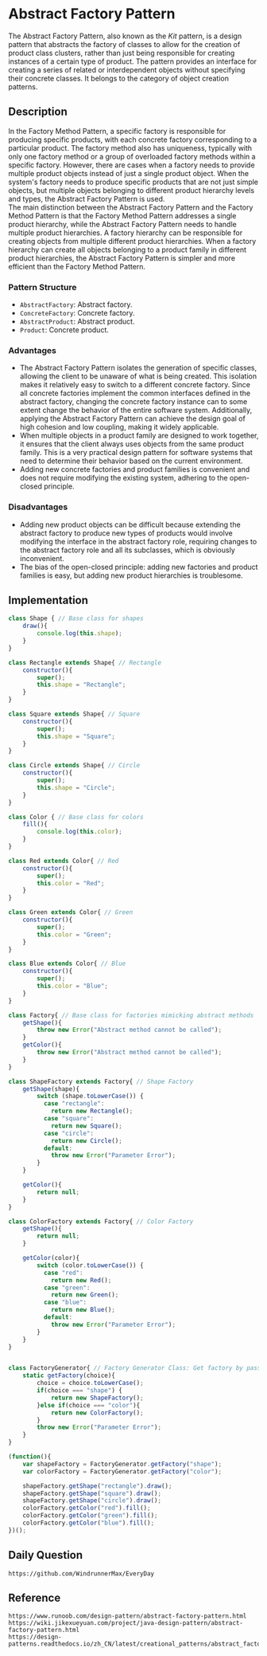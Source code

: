 # Abstract Factory Pattern
The Abstract Factory Pattern, also known as the *Kit* pattern, is a design pattern that abstracts the factory of classes to allow for the creation of product class clusters, rather than just being responsible for creating instances of a certain type of product. The pattern provides an interface for creating a series of related or interdependent objects without specifying their concrete classes. It belongs to the category of object creation patterns.

## Description
In the Factory Method Pattern, a specific factory is responsible for producing specific products, with each concrete factory corresponding to a particular product. The factory method also has uniqueness, typically with only one factory method or a group of overloaded factory methods within a specific factory. However, there are cases when a factory needs to provide multiple product objects instead of just a single product object. When the system's factory needs to produce specific products that are not just simple objects, but multiple objects belonging to different product hierarchy levels and types, the Abstract Factory Pattern is used.  
The main distinction between the Abstract Factory Pattern and the Factory Method Pattern is that the Factory Method Pattern addresses a single product hierarchy, while the Abstract Factory Pattern needs to handle multiple product hierarchies. A factory hierarchy can be responsible for creating objects from multiple different product hierarchies. When a factory hierarchy can create all objects belonging to a product family in different product hierarchies, the Abstract Factory Pattern is simpler and more efficient than the Factory Method Pattern.

### Pattern Structure
* `AbstractFactory`: Abstract factory.
* `ConcreteFactory`: Concrete factory.
* `AbstractProduct`: Abstract product.
* `Product`: Concrete product.

### Advantages
* The Abstract Factory Pattern isolates the generation of specific classes, allowing the client to be unaware of what is being created. This isolation makes it relatively easy to switch to a different concrete factory. Since all concrete factories implement the common interfaces defined in the abstract factory, changing the concrete factory instance can to some extent change the behavior of the entire software system. Additionally, applying the Abstract Factory Pattern can achieve the design goal of high cohesion and low coupling, making it widely applicable.
* When multiple objects in a product family are designed to work together, it ensures that the client always uses objects from the same product family. This is a very practical design pattern for software systems that need to determine their behavior based on the current environment.
* Adding new concrete factories and product families is convenient and does not require modifying the existing system, adhering to the open-closed principle.

### Disadvantages
* Adding new product objects can be difficult because extending the abstract factory to produce new types of products would involve modifying the interface in the abstract factory role, requiring changes to the abstract factory role and all its subclasses, which is obviously inconvenient.
* The bias of the open-closed principle: adding new factories and product families is easy, but adding new product hierarchies is troublesome.

##  Implementation

```javascript
class Shape { // Base class for shapes
    draw(){
        console.log(this.shape);
    }
}

class Rectangle extends Shape{ // Rectangle
    constructor(){
        super();
        this.shape = "Rectangle";
    }
}

class Square extends Shape{ // Square
    constructor(){
        super();
        this.shape = "Square";
    }
}

class Circle extends Shape{ // Circle
    constructor(){
        super();
        this.shape = "Circle";
    }
}

class Color { // Base class for colors
    fill(){
        console.log(this.color);
    }
}

class Red extends Color{ // Red
    constructor(){
        super();
        this.color = "Red";
    }
}

class Green extends Color{ // Green
    constructor(){
        super();
        this.color = "Green";
    }
}

class Blue extends Color{ // Blue
    constructor(){
        super();
        this.color = "Blue";
    }
}

class Factory{ // Base class for factories mimicking abstract methods
    getShape(){
        throw new Error("Abstract method cannot be called");
    }
    getColor(){
        throw new Error("Abstract method cannot be called");
    }
}
```

```javascript
class ShapeFactory extends Factory{ // Shape Factory
    getShape(shape){
        switch (shape.toLowerCase()) {
          case "rectangle":
            return new Rectangle();
          case "square":
            return new Square();
          case "circle":
            return new Circle();
          default:
            throw new Error("Parameter Error");
        }
    }

    getColor(){
        return null;
    }
}

class ColorFactory extends Factory{ // Color Factory
    getShape(){
        return null;
    }

    getColor(color){
        switch (color.toLowerCase()) {
          case "red":
            return new Red();
          case "green":
            return new Green();
          case "blue":
            return new Blue();
          default:
            throw new Error("Parameter Error");
        }
    }
}


class FactoryGenerator{ // Factory Generator Class: Get factory by passing shape or color
    static getFactory(choice){
        choice = choice.toLowerCase();
        if(choice === "shape") {
            return new ShapeFactory();
        }else if(choice === "color"){
            return new ColorFactory();
        }
        throw new Error("Parameter Error");
    }
}

(function(){
    var shapeFactory = FactoryGenerator.getFactory("shape");
    var colorFactory = FactoryGenerator.getFactory("color");

    shapeFactory.getShape("rectangle").draw();
    shapeFactory.getShape("square").draw();
    shapeFactory.getShape("circle").draw();
    colorFactory.getColor("red").fill();
    colorFactory.getColor("green").fill();
    colorFactory.getColor("blue").fill();
})();
```

## Daily Question

```
https://github.com/WindrunnerMax/EveryDay
```

## Reference

```
https://www.runoob.com/design-pattern/abstract-factory-pattern.html
https://wiki.jikexueyuan.com/project/java-design-pattern/abstract-factory-pattern.html
https://design-patterns.readthedocs.io/zh_CN/latest/creational_patterns/abstract_factory.html
```